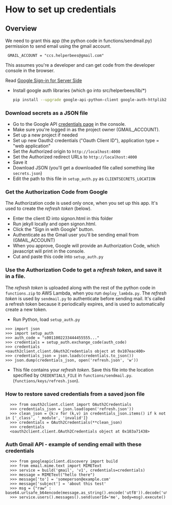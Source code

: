 # How to set up credentials

## Overview

We need to grant this app (the python code in functions/sendmail.py)
permission to send email using the gmail account. 

```
 GMAIL_ACCOUNT = "ccs.helperbees@gmail.com"
```

This assumes you're a developer and can get code from the developer console in the browser.

Read [Google Sign-in for Server Side](https://developers.google.com/identity/sign-in/web/server-side-flow)

* Install google auth libraries (which go into src/helperbees/lib/*)  
  ```bash
  pip install --upgrade google-api-python-client google-auth-httplib2 google-auth-oauthlib -t ${HELPERBEES}/lib
  ```

### Download secrets as a JSON file
 * Go to the Google API [credentials page](https://console.developers.google.com/apis/credentials) in the console.
 * Make sure you're logged in as the project owner (GMAIL_ACCOUNT).
 * Set up a new project if needed
 * Set up new Oauth2 credentials ("Oauth Client ID"), application type = "web application"
 * Set the Authorized origin to `http://localhost:4000`
 * Set the Authorized redirect URLs to `http://localhost:4000`
 * Save it
 * Download JSON (you'll get a downloaded file called something like `secrets.json`)
 * Edit the path to this file in `setup_auth.py` as `CLIENTSECRETS_LOCATION`

### Get the Authorization Code from Google
 The Authorization code is used only once, when you set up this app. It's used to create the *refresh token* (below).
 * Enter the client ID into signon.html in this folder
 * Run jekyll locally and open signon.html.
 * Click the "Sign in with Google" button.
 * Authenticate as the Gmail user you'll be sending email from (GMAIL_ACCOUNT)
 * When you approve, Google will provide an Authorization Code, which javascript will print in the console.
 * Cut and paste this code into `setup_auth.py`

### Use the Authorization Code to get a *refresh token*, and save it in a file.

  The *refresh token* is uploaded along with the rest of the python code in `functions.zip` to AWS Lambda,
  when you run `deploy_lambda.py`.
  The *refresh token* is used by `sendmail.py` to authenticate before sending mail. It's called a refresh token because it
  periodically expires, and is used to automatically create a new token.
  
  * Run Python, load `setup_auth.py`
  ```
  >>> import json
  >>> import setup_auth
  >>> auth_code = "s0011002233444455555..."
  >>> credentials = setup_auth.exchange_code(auth_code)
  >>> credentials
  <oauth2client.client.OAuth2Credentials object at 0x107eac400>
  >>> credentials_json = json.loads(credentials.to_json())
  >>> json.dump(credentials_json, open('refresh.json', 'w'))
  ```
  * This file contains your *refresh token*. Save this file into the location specified by `CREDENTIALS_FILE` in `functions/sendmail.py`.
 (`functions/keys/refresh.json`).

  
### How to restore saved credentials from a saved json file
 ```
   >>> from oauth2client.client import OAuth2Credentials
   >>> credentials_json = json.load(open('refresh.json'))
   >>> clean_json = {k:v for (k,v) in credentials_json.items() if k not in ['_class', '_module', 'invalid']}
   >>> credentials = OAuth2Credentials(**clean_json)
   >>> credentials
   <oauth2client.client.OAuth2Credentials object at 0x103a71438>
 ```

### Auth Gmail API - example of sending email with these credentials
```
  >>> from googleapiclient.discovery import build
  >>> from email.mime.text import MIMEText
  >>> service = build('gmail', 'v1', credentials=credentials)
  >>> message = MIMEText("hello there")
  >>> message['to'] = 'someperson@example.com'
  >>> message['subject'] = 'about this test'
  >>> msg = {"raw" : base64.urlsafe_b64encode(message.as_string().encode('utf8')).decode('utf8')}
  >>> service.users().messages().send(userId='me', body=msg).execute()


